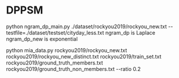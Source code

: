 # DPPSM
python ngram_dp_main.py ./dataset/rockyou2019/rockyou_new.txt --testfile=./dataset/testset/cityday_less.txt
ngram_dp is Laplace
ngram_dp_new is exponential

python mia_data.py rockyou2019/rockyou_new.txt rockyou2019/rockyou_new_distinct.txt rockyou2019/train_set.txt rockyou2019/ground_truth_members.txt rockyou2019/ground_truth_non_members.txt --ratio 0.2